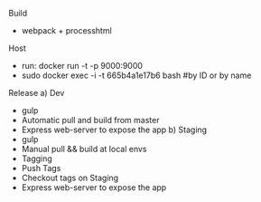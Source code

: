 Build
* webpack + processhtml

Host
* run: docker run -t -p 9000:9000
* sudo docker exec -i -t 665b4a1e17b6 bash #by ID or by name

Release
a) Dev
  * gulp
  * Automatic pull and build from master
  * Express web-server to expose the app
b) Staging 
  * gulp
  * Manual pull && build at local envs
  * Tagging
  * Push Tags
  * Checkout tags on Staging
  * Express web-server to expose the app
